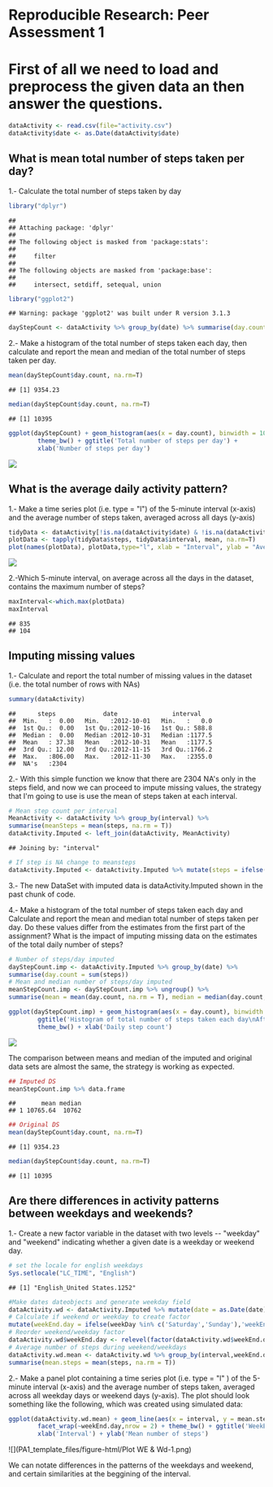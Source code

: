 # Reproducible Research: Peer Assessment 1
# First of all we need to load and preprocess the given data an then answer the questions.


```r
dataActivity <- read.csv(file="activity.csv")
dataActivity$date <- as.Date(dataActivity$date)
```

## What is mean total number of steps taken per day?

1.- Calculate the total number of steps taken by day


```r
library("dplyr")
```

```
## 
## Attaching package: 'dplyr'
## 
## The following object is masked from 'package:stats':
## 
##     filter
## 
## The following objects are masked from 'package:base':
## 
##     intersect, setdiff, setequal, union
```

```r
library("ggplot2")
```

```
## Warning: package 'ggplot2' was built under R version 3.1.3
```

```r
dayStepCount <- dataActivity %>% group_by(date) %>% summarise(day.count = sum(steps, na.rm=TRUE))
```

2.- Make a histogram of the total number of steps taken each day, then calculate and report the mean and median of the total number of steps taken per day.


```r
mean(dayStepCount$day.count, na.rm=T)
```

```
## [1] 9354.23
```

```r
median(dayStepCount$day.count, na.rm=T)
```

```
## [1] 10395
```

```r
ggplot(dayStepCount) + geom_histogram(aes(x = day.count), binwidth = 1000) +
        theme_bw() + ggtitle('Total number of steps per day') + 
        xlab('Number of steps per day')
```

![](PA1_template_files/figure-html/mean_median-1.png) 

## What is the average daily activity pattern?

1.- Make a time series plot (i.e. type = "l") of the 5-minute interval (x-axis) and the average number of steps taken, averaged across all days (y-axis)


```r
tidyData <- dataActivity[!is.na(dataActivity$date) & !is.na(dataActivity$steps),]
plotData <- tapply(tidyData$steps, tidyData$interval, mean, na.rm=T)
plot(names(plotData), plotData,type="l", xlab = "Interval", ylab = "Average Steps")
```

![](PA1_template_files/figure-html/unnamed-chunk-1-1.png) 

2.-Which 5-minute interval, on average across all the days in the dataset, contains the maximum number of steps?


```r
maxInterval<-which.max(plotData)
maxInterval
```

```
## 835 
## 104
```

## Imputing missing values

1.- Calculate and report the total number of missing values in the dataset (i.e. the total number of rows with NAs)


```r
summary(dataActivity)
```

```
##      steps             date               interval     
##  Min.   :  0.00   Min.   :2012-10-01   Min.   :   0.0  
##  1st Qu.:  0.00   1st Qu.:2012-10-16   1st Qu.: 588.8  
##  Median :  0.00   Median :2012-10-31   Median :1177.5  
##  Mean   : 37.38   Mean   :2012-10-31   Mean   :1177.5  
##  3rd Qu.: 12.00   3rd Qu.:2012-11-15   3rd Qu.:1766.2  
##  Max.   :806.00   Max.   :2012-11-30   Max.   :2355.0  
##  NA's   :2304
```

2.- With this simple function we know that there are 2304 NA's only in the steps field, and now we can proceed to impute missing values, the strategy that I'm going to use is use the mean of steps taken at each interval.


```r
# Mean step count per interval
MeanActivity <- dataActivity %>% group_by(interval) %>% 
summarise(meanSteps = mean(steps, na.rm = T))
dataActivity.Imputed <- left_join(dataActivity, MeanActivity)
```

```
## Joining by: "interval"
```

```r
# If step is NA change to meansteps
dataActivity.Imputed <- dataActivity.Imputed %>% mutate(steps = ifelse(is.na(steps),round(meanSteps,0),steps))
```

3.- The new DataSet with imputed data is dataActivity.Imputed shown in the past chunk of code.

4.- Make a histogram of the total number of steps taken each day and Calculate and report the mean and median total number of steps taken per day. Do these values differ from the estimates from the first part of the assignment? What is the impact of imputing missing data on the estimates of the total daily number of steps?


```r
# Number of steps/day imputed
dayStepCount.imp <- dataActivity.Imputed %>% group_by(date) %>% 
summarise(day.count = sum(steps))
# Mean and median number of steps/day imputed
meanStepCount.imp <- dayStepCount.imp %>% ungroup() %>% 
summarise(mean = mean(day.count, na.rm = T), median = median(day.count, na.rm = T))

ggplot(dayStepCount.imp) + geom_histogram(aes(x = day.count), binwidth = 1000) + 
        ggtitle('Histogram of total number of steps taken each day\nAfter imputation') + 
        theme_bw() + xlab('Daily step count')
```

![](PA1_template_files/figure-html/histogram-1.png) 

The comparison between means and median of the imputed and original data sets are almost the same, the strategy is working as expected.


```r
## Imputed DS
meanStepCount.imp %>% data.frame
```

```
##       mean median
## 1 10765.64  10762
```

```r
## Original DS
mean(dayStepCount$day.count, na.rm=T)
```

```
## [1] 9354.23
```

```r
median(dayStepCount$day.count, na.rm=T)
```

```
## [1] 10395
```

## Are there differences in activity patterns between weekdays and weekends?

1.- Create a new factor variable in the dataset with two levels -- "weekday" and "weekend" indicating whether a given date is a weekday or weekend day.


```r
# set the locale for english weekdays
Sys.setlocale("LC_TIME", "English")
```

```
## [1] "English_United States.1252"
```

```r
#Make dates dateobjects and generate weekday field
dataActivity.wd <- dataActivity.Imputed %>% mutate(date = as.Date(date), weekDay = weekdays(date)) %>%
# Calculate if weekend or weekday to create factor
mutate(weekEnd.day = ifelse(weekDay %in% c('Saturday','Sunday'),'weekEnd','weekDay'))
# Reorder weekend/weekday factor
dataActivity.wd$weekEnd.day <- relevel(factor(dataActivity.wd$weekEnd.day), ref = 'weekEnd')
# Average number of steps during weekend/weekdays
dataActivity.wd.mean <- dataActivity.wd %>% group_by(interval,weekEnd.day) %>%
summarise(mean.steps = mean(steps, na.rm = T))
```

2.- Make a panel plot containing a time series plot (i.e.  type = "l" ) of the 5-minute interval (x-axis) and the average number of steps taken, averaged across all weekday days or weekend days (y-axis). The plot should look something like the following, which was created using simulated data:


```r
ggplot(dataActivity.wd.mean) + geom_line(aes(x = interval, y = mean.steps)) + 
        facet_wrap(~weekEnd.day,nrow = 2) + theme_bw() + ggtitle('WeekEnd & WeekDay Patterns') + 
        xlab('Interval') + ylab('Mean number of steps')
```

![](PA1_template_files/figure-html/Plot WE & Wd-1.png) 

We can notate differences in the patterns of the weekdays and weekend, and certain similarities at the beggining of the interval.
